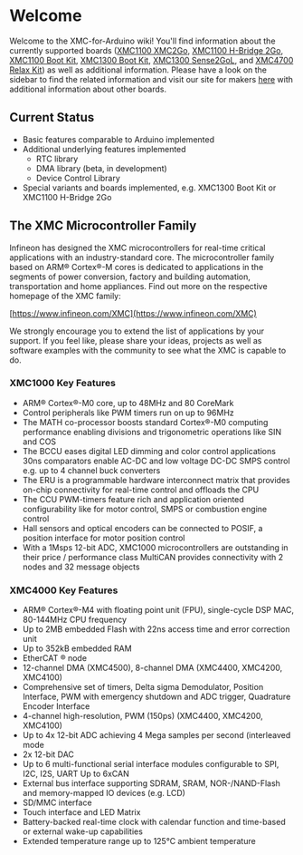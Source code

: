 # Welcome
Welcome to the XMC-for-Arduino wiki! You'll find information about the currently supported boards ([XMC1100 XMC2Go](https://github.com/Infineon/XMC-for-Arduino/wiki/XMC-2Go), [XMC1100 H-Bridge 2Go](https://github.com/Infineon/XMC-for-Arduino/wiki/XMC1100-H%E2%80%90Bridge-2Go), [XMC1100 Boot Kit](https://github.com/Infineon/XMC-for-Arduino/wiki/XMC1100-Boot-Kit), [XMC1300 Boot Kit](https://github.com/Infineon/XMC-for-Arduino/wiki/XMC1300-Boot-Kit), [XMC1300 Sense2GoL](https://github.com/Infineon/XMC-for-Arduino/wiki/XMC1300-Sense2GoL), and [XMC4700 Relax Kit](https://github.com/Infineon/XMC-for-Arduino/wiki/XMC4700-Relax-Kit)) as well as additional information. 
Please have a look on the sidebar to find the related information and visit our site for makers [here](www.infineon.com/4makers) with additional information about other boards.

## Current Status
* Basic features comparable to Arduino implemented
* Additional underlying features implemented
  - RTC library
  - DMA library (beta, in development)
  - Device Control Library
* Special variants and boards implemented, e.g. XMC1300 Boot Kit or XMC1100 H-Bridge 2Go

## The XMC Microcontroller Family
Infineon has designed the XMC microcontrollers for real-time critical applications with an industry-standard core. The microcontroller family based on ARM® Cortex®-M cores is dedicated to applications in the segments of power conversion, factory and building automation, transportation and home appliances. 
Find out more on the respective homepage of the XMC family:

[https://www.infineon.com/XMC](https://www.infineon.com/XMC)

We strongly encourage you to extend the list of applications by your support. If you feel like, please share your ideas, projects as well as software examples with the community to see what the XMC is capable to do.

### XMC1000 Key Features
* ARM® Cortex®-M0 core, up to 48MHz and 80 CoreMark
* Control peripherals like PWM timers run on up to 96MHz
* The MATH co-processor boosts standard Cortex®-M0 computing performance enabling divisions and trigonometric operations like SIN and COS
* The BCCU eases digital LED dimming and color control applications
30ns comparators enable AC-DC and low voltage DC-DC SMPS control e.g. up to 4 channel buck converters
* The ERU is a programmable hardware interconnect matrix that provides on-chip connectivity for real-time control and offloads the CPU
* The CCU PWM-timers feature rich and application oriented configurability like for motor control, SMPS or combustion engine control
* Hall sensors and optical encoders can be connected to POSIF, a position interface for motor position control
* With a 1Msps 12-bit ADC, XMC1000 microcontrollers are outstanding in their price / performance class
MultiCAN provides connectivity with 2 nodes and 32 message objects

### XMC4000 Key Features
* ARM® Cortex®-M4 with floating point unit (FPU), single-cycle DSP MAC, 80-144MHz CPU frequency
* Up to 2MB embedded Flash with 22ns access time and error correction unit
* Up to 352kB embedded RAM
* EtherCAT ® node
* 12-channel DMA (XMC4500), 8-channel DMA (XMC4400, XMC4200, XMC4100)
* Comprehensive set of timers, Delta sigma Demodulator, Position Interface, PWM with emergency shutdown and ADC trigger, Quadrature Encoder Interface
* 4-channel high-resolution, PWM (150ps) (XMC4400, XMC4200, XMC4100)
* Up to 4x 12-bit ADC achieving 4 Mega samples per second (interleaved mode
* 2x 12-bit DAC
* Up to 6 multi-functional serial interface modules configurable to SPI, I2C, I2S, UART
Up to 6xCAN
* External bus interface supporting SDRAM, SRAM, NOR-/NAND-Flash and memory-mapped IO devices (e.g. LCD)
* SD/MMC interface
* Touch interface and LED Matrix
* Battery-backed real-time clock with calendar function and time-based or external wake-up capabilities
* Extended temperature range up to 125°C ambient temperature

